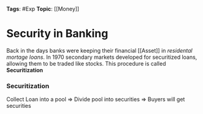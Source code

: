 
**Tags**: #Exp 
**Topic**: [[Money]]

# Security in Banking
Back in the days banks were keeping their financial [[Asset]] in *residental mortage loans*.
In 1970 secondary markets developed for securitized loans, allowing them to be traded like stocks. This procedure is called **Securitization**


### Securitization
Collect Loan into a pool => Divide pool into securities => Buyers will get securities

